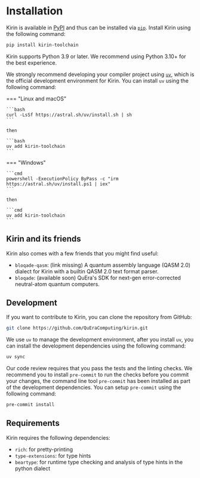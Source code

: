# Installation

Kirin is available in [PyPI](https://pypi.org/) and
thus can be installed via [`pip`](https://pypi.org/project/pip/).
Install Kirin using the following command:

```bash
pip install kirin-toolchain
```

Kirin supports Python 3.9 or later. We recommend using Python 3.10+ for the best experience.

We strongly recommend developing your compiler project using [`uv`](https://docs.astral.sh/uv/),
which is the official development environment for Kirin. You can install `uv` using the following command:


=== "Linux and macOS"

    ```bash
    curl -LsSf https://astral.sh/uv/install.sh | sh
    ```

    then

    ```bash
    uv add kirin-toolchain
    ```

=== "Windows"

    ```cmd
    powershell -ExecutionPolicy ByPass -c "irm https://astral.sh/uv/install.ps1 | iex"
    ```

    then

    ```cmd
    uv add kirin-toolchain
    ```

## Kirin and its friends

Kirin also comes with a few friends that you might find useful:

- `bloqade-qasm`: (link missing) A quantum assembly language (QASM 2.0) dialect for Kirin with a builtin QASM 2.0 text format parser.
- `bloqade`: (available soon) QuEra's SDK for next-gen error-corrected neutral-atom quantum computers.

## Development

If you want to contribute to Kirin, you can clone the repository from GitHub:

```bash
git clone https://github.com/QuEraComputing/kirin.git
```

We use `uv` to manage the development environment, after you install `uv`, you can install the development dependencies using the following command:

```bash
uv sync
```

Our code review requires that you pass the tests and the linting checks. We recommend
you to install `pre-commit` to run the checks before you commit your changes, the command line
tool `pre-commit` has been installed as part of the development dependencies. You can setup
`pre-commit` using the following command:

```bash
pre-commit install
```

## Requirements

Kirin requires the following dependencies:

- `rich`: for pretty-printing
- `type-extensions`: for type hints
- `beartype`: for runtime type checking and analysis of type hints in the python dialect
